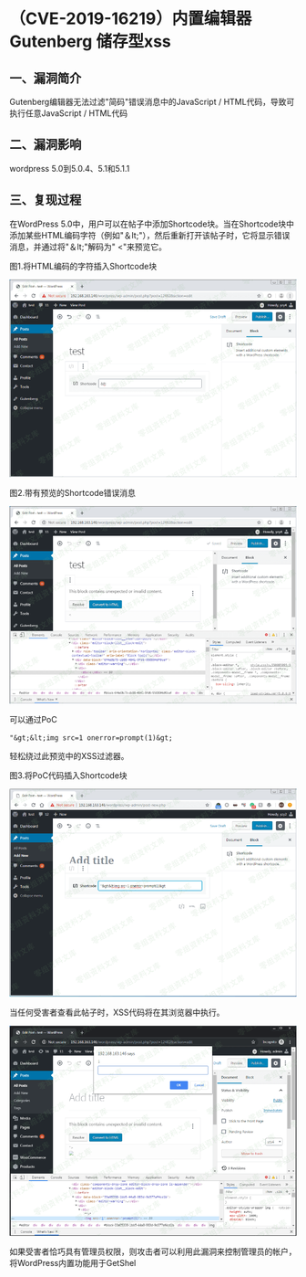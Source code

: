 （CVE-2019-16219）内置编辑器Gutenberg 储存型xss
===============================================

一、漏洞简介
------------

Gutenberg编辑器无法过滤"简码"错误消息中的JavaScript /
HTML代码，导致可执行任意JavaScript / HTML代码

二、漏洞影响
------------

wordpress 5.0到5.0.4、5.1和5.1.1

三、复现过程
------------

在WordPress
5.0中，用户可以在帖子中添加Shortcode块。当在Shortcode块中添加某些HTML编码字符（例如"＆lt;"），然后重新打开该帖子时，它将显示错误消息，并通过将"＆lt;"解码为"
\<"来预览它。

图1.将HTML编码的字符插入Shortcode块

![](resource/(CVE-2019-16219)WordPress5.2.3内置编辑器Gutenberg储存型xss/media/rId24.png)

图2.带有预览的Shortcode错误消息

![](resource/(CVE-2019-16219)WordPress5.2.3内置编辑器Gutenberg储存型xss/media/rId25.png)

可以通过PoC

    "&gt;&lt;img src=1 onerror=prompt(1)&gt;

轻松绕过此预览中的XSS过滤器。

图3.将PoC代码插入Shortcode块

![](resource/(CVE-2019-16219)WordPress5.2.3内置编辑器Gutenberg储存型xss/media/rId26.png)

当任何受害者查看此帖子时，XSS代码将在其浏览器中执行。

![](resource/(CVE-2019-16219)WordPress5.2.3内置编辑器Gutenberg储存型xss/media/rId27.png)

如果受害者恰巧具有管理员权限，则攻击者可以利用此漏洞来控制管理员的帐户，将WordPress内置功能用于GetShel
